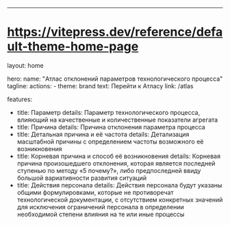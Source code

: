 ---
# https://vitepress.dev/reference/default-theme-home-page
layout: home

hero:
  name: "Атлас отклонений параметров технологического процесса"
  tagline: 
  actions:
    - theme: brand
      text: Перейти к Атласу
      link: /atlas

features:
  - title: Параметр
    details: Параметр технологического процесса, влияющий на качественные и количественные показатели агрегата
  - title: Причина
    details: Причина отклонения параметра процесса
  - title: Детальная причина и её частота​
    details: Детализация масштабной причины с определением частоты возможного её возникновения​
  - title: Корневая причина и  способ её возникновения​
    details: Корневая причина произошедшего отклонения, которая является последней ступенью по методу «5 почему?», либо предпоследней ввиду большой вариативности развития ситуаций​
  - title: Действия персонала​
    details: Действия персонала будут указаны общими формулировками, которые не противоречат технологической документации, с отсутствием конкретных значений для исключения ограничений персонала в определении необходимой степени влияния на те или иные процессы​

